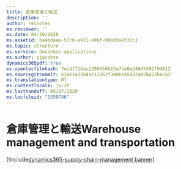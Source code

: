 ```yaml
---
title: 倉庫管理と輸送
description: ''
author: relnotes
ms.reviewer: ''
ms.date: 04/29/2020
ms.assetid: ba4bdaee-57cb-e911-a96f-000d3a4f33c1
ms.topic: structure
ms.service: business-applications
ms.author: pjacobse
dynamics365pdf: true
ms.openlocfilehash: 7ecdf716ac1299450b15a7be0e246d7492f94812
ms.sourcegitcommit: 63a61a3764ac12162f3e06ea5d22a05ba22be2a2
ms.translationtype: HT
ms.contentlocale: ja-JP
ms.lasthandoff: 05/07/2020
ms.locfileid: "3350746"
---
```

# <a name="warehouse-management-and-transportation"></a><span data-ttu-id="fc925-102">倉庫管理と輸送</span><span class="sxs-lookup"><span data-stu-id="fc925-102">Warehouse management and transportation</span></span>

[!include[dynamics365-supply-chain-management banner](../includes/dynamics365-supply-chain-management.md)]

<!--structure start-->

<!--structure end-->




